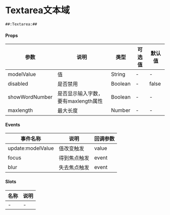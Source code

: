 # Textarea文本域

```
##:Textarea:##
```

#### Props
| 参数      | 说明    | 类型      | 可选值       | 默认值   |
|---------- |-------- |---------- |------------- |--------- |
| modelValue     | 值   | String  |   -       |    -    |
| disabled     | 是否禁用   | Boolean  |   -       |    false    |
| showWordNumber     | 是否显示输入字数，要有maxlength属性   | Boolean  |   -       |    -    |
| maxlength     | 最大长度   | Number  |   -       |    -    |

#### Events
| 事件名称 | 说明 | 回调参数 |
|---------|--------|---------|
| update:modelValue| 值改变触发 | value |
| focus | 得到焦点触发 | event |
| blur | 失去焦点触发 | event |

#### Slots
| 名称 | 说明 | 
|---------|--------|
| - | - |